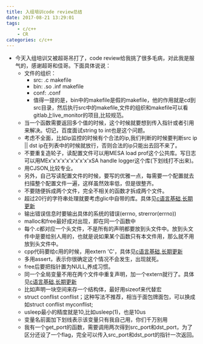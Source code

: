 ```yaml
---
title: 入组培训code review总结
date: 2017-08-21 13:29:01
tags: 
	- c/c++
	- CR
categories: c/c++
---
```

* 今天入组培训又被超哥吊打了，code review给我挑了很多毛病，对此我是服气的，感谢超哥和佳哥。下面具体说说：
	* 文件的组织：
		* src: .c makefile
		* bin: .so .inf makefile
		* conf: .conf
		* 值得一提的是，bin中的makefile是假的makefile，他的作用就是cd到src目录，然后执行src中的makefile,文件的组织和makefile可以看gitlab上live_monitor的项目,比较规范。
	* 当一个函数需要返回多个值的时候，这个时候就要想到传入指针或者引用来解决。切记，百度面试string to int也是这个问题。
	* 考虑不全面，比如ip监控的时候有个合法的ip,我们判断的时候要判断src ip || dst ip在列表中的时候就放行，否则合法的ip只能出去回不来了。
	* 不要重复造轮子，读配置文件可以用MESA load prof这个公共库。写日志可以用MEx'x'x'x'x'x'x'x'x'xSA handle logger这个库(下划线打不出来)。
	* 用CJSON,比较专业。
	* 另外，自己写读配置文件的时候，要写的优雅一点，每需要一个配置就去扫描整个配置文件一遍，这样虽然效率低，但是很整齐。
	* 不要随便拆成两个文件，完全不相关的函数才拆成两个文件。
	* 超过20行的字符串处理就要考虑glic中自带的库。具体见[c语言基础,长期更新](https://leocui.github.io/2016/10/20/c%E8%AF%AD%E8%A8%80%E5%9F%BA%E7%A1%80%EF%BC%8C%E9%95%BF%E6%9C%9F%E6%9B%B4%E6%96%B0/>)
	* 输出错误信息时要输出具体的系统的错误(errno, strerror(errno))
	* malloc和free最好成对出现，即在同一个函数中
	* 每个.c都对应一个头文件，不是所有的声明都要放到头文件中。放到头文件中是要给别人用的，也就是说如果某个函数只有本文件用，那么就不用放到头文件中。
	* cpp代码要给c用的时候，用extern 'C'，具体见[c语言基础,长期更新](https://leocui.github.io/2016/10/20/c%E8%AF%AD%E8%A8%80%E5%9F%BA%E7%A1%80%EF%BC%8C%E9%95%BF%E6%9C%9F%E6%9B%B4%E6%96%B0/>)
	* 多用assert，表示你很确定这个情况不会发生，出现就死。
	* free后要把指针置为NULL,养成习惯。
	* 同一个全局变量不用在两个文件中重复声明，加一个extern就行了。具体见[c语言基础,长期更新](https://leocui.github.io/2016/10/20/c%E8%AF%AD%E8%A8%80%E5%9F%BA%E7%A1%80%EF%BC%8C%E9%95%BF%E6%9C%9F%E6%9B%B4%E6%96%B0/>)
	* 比如声明一块空间来存一个结构体，最好用sizeof来代替宏
	* struct conflist conflist；这种写法不推荐，相当于面包牌面包，可以换成如struct conflist myconflist;
	* usleep最小的精度就是10,比如usleep(1)，也是10us
	* 变量名前面加下划线表示该变量只有我自己用，你们千万别用
	* 我有一个get_port的函数，需要调用两次得到src_port和dst_port，为了区分还设了一个flag，完全可以传入src_port和dst_port的指针一次返回。
